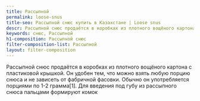 ```yaml
---
title: Рассыпной
permalink: loose-snus
title-seo: Рассыпной снюс купить в Казахстане | Loose snus
descr: Рассыпной снюс продаётся в коробках из плотного вощёного картона с пластиковой крышкой. Он удобен тем, что можно взять любую порцию снюса и не зависеть от фабричной фасовки. Обычно он употребляется порциями по 1-2 грамма. Для введения под губу из рассыпного снюса пальцами формируют комок.
keywords: снюс, Рассыпной
h1-composition: Рассыпной снюс
filter-composition-list: Рассыпной
layout: filter-composition
---
```


Рассыпной снюс продаётся в коробках из плотного вощёного картона с пластиковой крышкой. Он удобен тем, что можно взять любую порцию снюса и не зависеть от фабричной фасовки. Обычно он употребляется порциями по 1-2 грамма[1]. Для введения под губу из рассыпного снюса пальцами формируют комок